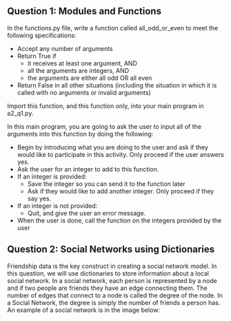 Question 1: Modules and Functions
------------
In the functions.py file, write a function called all_odd_or_even to meet the following
specifications:
- Accept any number of arguments
- Return True if
  - it receives at least one argument, AND
  - all the arguments are integers, AND
  - the arguments are either all odd OR all even
- Return False in all other situations (including the situation in which it is called with no arguments or invalid arguments)

Import this function, and this function only, into your main program in a2_q1.py.

In this main program, you are going to ask the user to input all of the arguments into this
function by doing the following:
- Begin by introducing what you are doing to the user and ask if they would like to participate in this activity. Only proceed if the user answers yes.
- Ask the user for an integer to add to this function.
- If an integer is provided:
  - Save the integer so you can send it to the function later
  - Ask if they would like to add another integer. Only proceed if they say yes.
- If an integer is not provided:
  - Quit, and give the user an error message.
- When the user is done, call the function on the integers provided by the user


Question 2: Social Networks using Dictionaries 
-------------
Friendship data is the key construct in creating a social network model. In this question, we will
use dictionaries to store information about a local social network. In a social network, each
person is represented by a node and if two people are friends they have an edge connecting
them. The number of edges that connect to a node is called the degree of the node. In a Social
Network, the degree is simply the number of friends a person has. An example of a social
network is in the image below:
